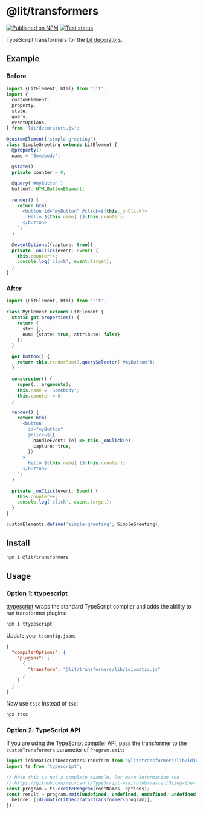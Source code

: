 # @lit/transformers

[npm-img]: https://img.shields.io/npm/v/@lit/transformers
[npm-href]: https://www.npmjs.com/package/@lit/transformers
[test-img]: https://github.com/lit/lit/workflows/Tests/badge.svg?branch=master
[test-href]: https://github.com/lit/lit/actions?query=workflow%3ATests+branch%3Amaster+event%3Apush

[![Published on NPM][npm-img]][npm-href]
[![Test status][test-img]][test-href]

TypeScript transformers for the [Lit decorators](https://lit.dev/docs/components/decorators/).

## Example

### Before

```ts
import {LitElement, html} from 'lit';
import {
  customElement,
  property,
  state,
  query,
  eventOptions,
} from 'lit/decorators.js';

@customElement('simple-greeting')
class SimpleGreeting extends LitElement {
  @property()
  name = 'Somebody';

  @state()
  private counter = 0;

  @query('#myButton')
  button?: HTMLButtonElement;

  render() {
    return html`
      <button id="myButton" @click=${this._onClick}>
        Hello ${this.name} (${this.counter})
      </button>
    `;
  }

  @eventOptions({capture: true})
  private _onClick(event: Event) {
    this.counter++;
    console.log('click', event.target);
  }
}
```

### After

```ts
import {LitElement, html} from 'lit';

class MyElement extends LitElement {
  static get properties() {
    return {
      str: {},
      num: {state: true, attribute: false},
    };
  }

  get button() {
    return this.renderRoot?.querySelector('#myButton');
  }

  constructor() {
    super(...arguments);
    this.name = 'Somebody';
    this.counter = 0;
  }

  render() {
    return html`
      <button
        id="myButton"
        @click=${{
          handleEvent: (e) => this._onClick(e),
          capture: true,
        }}
      >
        Hello ${this.name} (${this.counter})
      </button>
    `;
  }

  private _onClick(event: Event) {
    this.counter++;
    console.log('click', event.target);
  }
}

customElements.define('simple-greeting', SimpleGreeting);
```

## Install

```sh
npm i @lit/transformers
```

## Usage

### Option 1: ttypescript

[ttypescript](https://github.com/cevek/ttypescript) wraps the standard
TypeScript compiler and adds the ability to run transformer plugins:

```sh
npm i ttypescript
```

Update your `tsconfig.json`:

```json
{
  "compilerOptions": {
    "plugins": [
      {
        "transform": "@lit/transformers/lib/idiomatic.js"
      }
    ]
  }
}
```

Now use `tssc` instead of `tsc`:

```sh
npx ttsc
```

### Option 2: TypeScript API

If you are using the [TypeScript compiler
API](https://github.com/microsoft/TypeScript-wiki/blob/master/Using-the-Compiler-API.md),
pass the transformer to the `customTransformers` parameter of `Program.emit`:

```ts
import idiomaticLitDecoratorsTransform from '@lit/transformers/lib/idiomatic.js';
import ts from 'typescript';

// Note this is not a complete example. For more information see
// https://github.com/microsoft/TypeScript-wiki/blob/master/Using-the-Compiler-API.md
const program = ts.createProgram(rootNames, options);
const result = program.emit(undefined, undefined, undefined, undefined, {
  before: [idiomaticLitDecoratorTransformer(program)],
});
```
